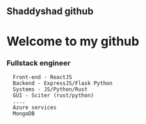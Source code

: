 ## Shaddyshad github
# Welcome to my github 

### Fullstack engineer 
```
  Front-end - ReactJS
  Backend - ExpressJS/Flask Python
  Systems - JS/Python/Rust 
  GUI - Sciter (rust/python)
  ....
  Azure services
  MongoDB
```


